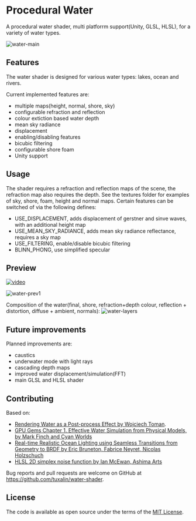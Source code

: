 # Procedural Water 
A procedural water shader, multi platforrm support(Unity, GLSL, HLSL), for a variety of water types.

![water-main](https://orig00.deviantart.net/9b8c/f/2017/347/5/0/tropical_water_by_tuxalin-dbwmtea.jpg)

## Features
The water shader is designed for various water types: lakes, ocean and rivers.

Current implemented features are:
- multiple maps(height, normal, shore, sky)
- configurable refraction and reflection
- colour extiction based water depth
- mean sky radiance
- displacement
- enabling/disabling features
- bicubic filtering
- configurable shore foam
- Unity support
	
## Usage

The shader requires a refraction and reflection maps of the scene, the refraction map also requires the depth.
See the textures folder for examples of sky, shore, foam, height and normal maps. 
Certain features can be switched of via the following defines:
- USE_DISPLACEMENT, adds displacement of gerstner and sinve waves, with an additional height map
- USE_MEAN_SKY_RADIANCE, adds mean sky radiance reflectance, requires a sky map
- USE_FILTERING, enable/disable bicubic filtering
- BLINN_PHONG, use simplified specular

## Preview

[![video](https://img.youtube.com/vi/MCG2yPbchj0/0.jpg)](https://www.youtube.com/watch?v=MCG2yPbchj0)

![water-prev1](https://orig00.deviantart.net/159e/f/2017/347/a/7/tropical_water_by_tuxalin-dbwmvej.jpg)

Composition of the water(final, shore, refraction+depth colour, reflection + distortion, diffuse + ambient, normals):
![water-layers](https://orig00.deviantart.net/1199/f/2017/347/1/5/water_layers_by_tuxalin-dbwmyke.jpg)

## Future improvements

Planned improvements are:
- caustics
- underwater mode with light rays
- cascading depth maps
- improved water displacement/simulation(FFT)
- main GLSL and HLSL shader

## Contributing

Based on:
- [Rendering Water as a Post-process Effect by Wojciech Toman](https://www.gamedev.net/articles/programming/graphics/rendering-water-as-a-post-process-effect-r2642/).
- [GPU Gems Chapter 1. Effective Water Simulation from Physical Models, by Mark Finch and Cyan Worlds](http://developer.download.nvidia.com/books/HTML/gpugems/gpugems_ch01.html)
- [Real-time Realistic Ocean Lighting using Seamless Transitions from Geometry to BRDF by Eric Bruneton, Fabrice Neyret, Nicolas Holzschuch](https://hal.inria.fr/inria-00443630/file/article-1.pdf)
- [HLSL 2D simplex noise function by Ian McEwan, Ashima Arts](https://github.com/ashima/webgl-noise)

Bug reports and pull requests are welcome on GitHub at https://github.com/tuxalin/water-shader.

## License

The code is available as open source under the terms of the [MIT License](http://opensource.org/licenses/MIT).
